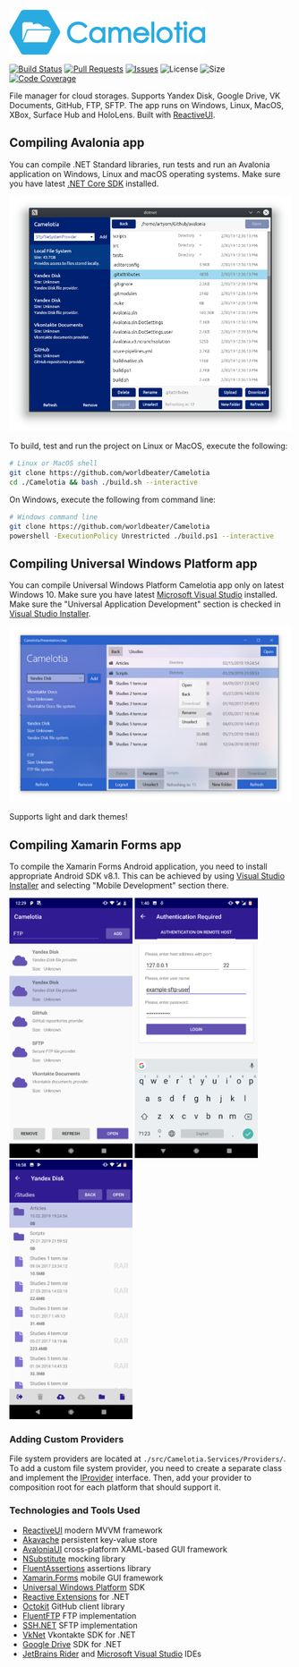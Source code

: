 <p><img src="images/horizontal.png" alt="Camelotia" height="80px"></p>

[![Build Status](https://worldbeater.visualstudio.com/Camelotia/_apis/build/status/Camelotia-CI)](https://worldbeater.visualstudio.com/Camelotia/_build/latest?definitionId=1) [![Pull Requests](https://img.shields.io/github/issues-pr/worldbeater/camelotia.svg)](https://github.com/worldbeater/Camelotia/pulls) [![Issues](https://img.shields.io/github/issues/worldbeater/camelotia.svg)](https://github.com/worldbeater/Camelotia/issues) ![License](https://img.shields.io/github/license/worldbeater/camelotia.svg) ![Size](https://img.shields.io/github/repo-size/worldbeater/camelotia.svg) [![Code Coverage](https://img.shields.io/azure-devops/coverage/worldbeater/Camelotia/1.svg)](https://worldbeater.visualstudio.com/Camelotia/_build/latest?definitionId=1)

File manager for cloud storages. Supports Yandex Disk, Google Drive, VK Documents, GitHub, FTP, SFTP. The app runs on Windows, Linux, MacOS, XBox, Surface Hub and HoloLens. Built with [ReactiveUI](https://github.com/reactiveui/ReactiveUI).

## Compiling Avalonia app

You can compile .NET Standard libraries, run tests and run an Avalonia application on Windows, Linux and macOS operating systems. Make sure you have latest [.NET Core SDK](https://dot.net/) installed.

<img src="images/UiAvalonia.png" width="550">

To build, test and run the project on Linux or MacOS, execute the following:

```sh
# Linux or MacOS shell
git clone https://github.com/worldbeater/Camelotia
cd ./Camelotia && bash ./build.sh --interactive
```

On Windows, execute the following from command line:

```sh
# Windows command line
git clone https://github.com/worldbeater/Camelotia
powershell -ExecutionPolicy Unrestricted ./build.ps1 --interactive
```

## Compiling Universal Windows Platform app

You can compile Universal Windows Platform Camelotia app only on latest Windows 10. Make sure you have latest [Microsoft Visual Studio](https://visualstudio.microsoft.com/) installed. Make sure the "Universal Application Development" section is checked in [Visual Studio Installer](https://visualstudio.microsoft.com/ru/vs/).

<img src="images/UiWindows1.png" width="600"> 

Supports light and dark themes!

## Compiling Xamarin Forms app

To compile the Xamarin Forms Android application, you need to install appropriate Android SDK v8.1. This can be achieved by using [Visual Studio Installer](https://visualstudio.microsoft.com/ru/vs/) and selecting "Mobile Development" section there.

<img src="images/UiAndroid1.png" width="220"> <img src="images/UiAndroid2.png" width="220"> <img src="images/UiAndroid3.png" width="220">

### Adding Custom Providers

File system providers are located at `./src/Camelotia.Services/Providers/`. To add a custom file system provider, you need to create a separate class and implement the [IProvider](https://github.com/worldbeater/Camelotia/blob/master/Camelotia.Services/Interfaces/IProvider.cs) interface. Then, add your provider to composition root for each platform that should support it.

### Technologies and Tools Used

- <a href="https://reactiveui.net/">ReactiveUI</a> modern MVVM framework
- <a href="https://github.com/reactiveui/Akavache">Akavache</a> persistent key-value store
- <a href="http://github.com/avaloniaui">AvaloniaUI</a> cross-platform XAML-based GUI framework
- <a href="https://github.com/nsubstitute/NSubstitute">NSubstitute</a> mocking library
- <a href="https://github.com/fluentassertions/fluentassertions">FluentAssertions</a> assertions library
- <a href="https://docs.microsoft.com/en-us/xamarin/xamarin-forms/">Xamarin.Forms</a> mobile GUI framework
- <a href="https://docs.microsoft.com/en-us/windows/uwp/get-started/universal-application-platform-guide">Universal Windows Platform</a> SDK
- <a href="https://github.com/dotnet/reactive">Reactive Extensions</a> for .NET
- <a href="https://github.com/octokit/octokit.net">Octokit</a> GitHub client library
- <a href="https://github.com/robinrodricks/FluentFTP">FluentFTP</a> FTP implementation
- <a href="https://github.com/sshnet/SSH.NET/">SSH.NET</a> SFTP implementation
- <a href="https://github.com/vknet/vk">VkNet</a> Vkontakte SDK for .NET
- <a href="https://github.com/googleapis/google-api-dotnet-client">Google Drive</a> SDK for .NET
- <a href="https://www.jetbrains.com/rider/">JetBrains Rider</a> and <a href="https://visualstudio.microsoft.com/">Microsoft Visual Studio</a> IDEs
